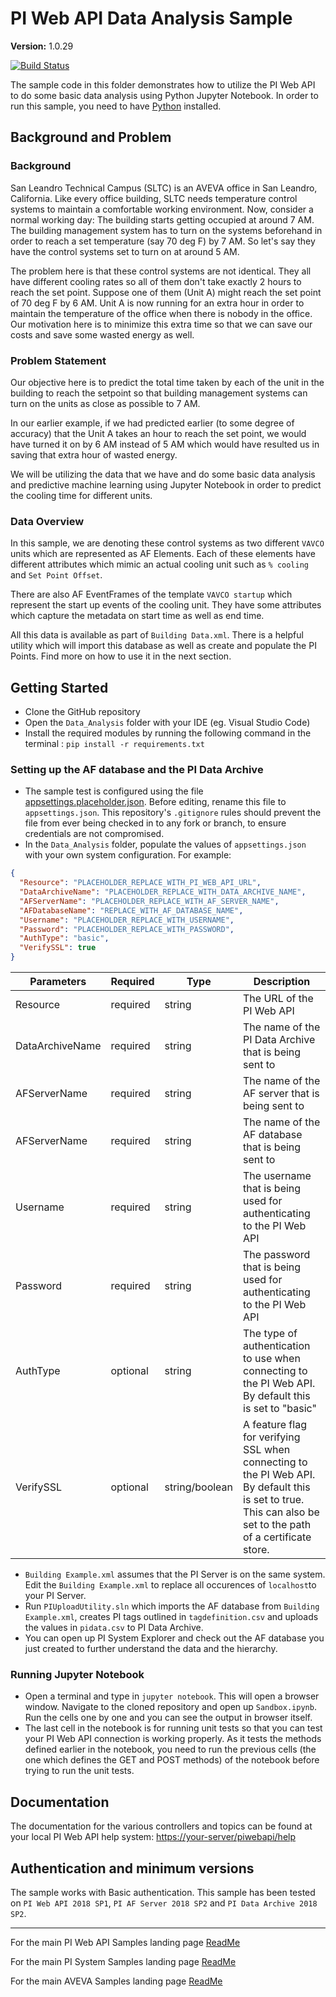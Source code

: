 # PI Web API Data Analysis Sample

**Version:** 1.0.29

[![Build Status](https://dev.azure.com/osieng/engineering/_apis/build/status/product-readiness/PI-System/aveva.sample-pi_web_api-data_analysis_jupyter-python?branchName=main)](https://dev.azure.com/osieng/engineering/_build/latest?definitionId=3088&branchName=main)

The sample code in this folder demonstrates how to utilize the PI Web API to do some basic data analysis using Python Jupyter Notebook. In order to run this sample, you need to have [Python](https://www.python.org/downloads/) installed.

## Background and Problem

### Background

San Leandro Technical Campus (SLTC) is an AVEVA office in San Leandro, California. Like every office building, SLTC needs temperature control systems to maintain a comfortable working environment. Now, consider a normal working day: The building starts getting occupied at around 7 AM. The building management system has to turn on the systems beforehand in order to reach a set temperature (say 70 deg F) by 7 AM. So let's say they have the control systems set to turn on at around 5 AM.

The problem here is that these control systems are not identical. They all have different cooling rates so all of them don't take exactly 2 hours to reach the set point. Suppose one of them (Unit A) might reach the set point of 70 deg F by 6 AM. Unit A is now running for an extra hour in order to maintain the temperature of the office when there is nobody in the office. Our motivation here is to minimize this extra time so that we can save our costs and save some wasted energy as well.

### Problem Statement

Our objective here is to predict the total time taken by each of the unit in the building to reach the setpoint so that building management systems can turn on the units as close as possible to 7 AM.

In our earlier example, if we had predicted earlier (to some degree of accuracy) that the Unit A takes an hour to reach the set point, we would have turned it on by 6 AM instead of 5 AM which would have resulted us in saving that extra hour of wasted energy.

We will be utilizing the data that we have and do some basic data analysis and predictive machine learning using Jupyter Notebook in order to predict the cooling time for different units.

### Data Overview

In this sample, we are denoting these control systems as two different `VAVCO` units which are represented as AF Elements. Each of these elements have different attributes which mimic an actual cooling unit such as `% cooling` and `Set Point Offset`.

There are also AF EventFrames of the template `VAVCO startup` which represent the start up events of the cooling unit. They have some attributes which capture the metadata on start time as well as end time.

All this data is available as part of `Building Data.xml`. There is a helpful utility which will import this database as well as create and populate the PI Points. Find more on how to use it in the next section.

## Getting Started

- Clone the GitHub repository
- Open the `Data_Analysis` folder with your IDE (eg. Visual Studio Code)
- Install the required modules by running the following command in the terminal : `pip install -r requirements.txt`

### Setting up the AF database and the PI Data Archive

- The sample test is configured using the file [appsettings.placeholder.json](appsettings.placeholder.json). Before editing, rename this file to `appsettings.json`. This repository's `.gitignore` rules should prevent the file from ever being checked in to any fork or branch, to ensure credentials are not compromised.
- In the `Data_Analysis` folder, populate the values of `appsettings.json` with your own system configuration.
  For example:

```json
{
  "Resource": "PLACEHOLDER_REPLACE_WITH_PI_WEB_API_URL",
  "DataArchiveName": "PLACEHOLDER_REPLACE_WITH_DATA_ARCHIVE_NAME",
  "AFServerName": "PLACEHOLDER_REPLACE_WITH_AF_SERVER_NAME",
  "AFDatabaseName": "REPLACE_WITH_AF_DATABASE_NAME",
  "Username": "PLACEHOLDER_REPLACE_WITH_USERNAME",
  "Password": "PLACEHOLDER_REPLACE_WITH_PASSWORD",
  "AuthType": "basic",
  "VerifySSL": true
}
```

| Parameters      | Required | Type           | Description                                                                                                                                                  |
| --------------- | -------- | -------------- | ------------------------------------------------------------------------------------------------------------------------------------------------------------ |
| Resource        | required | string         | The URL of the PI Web API                                                                                                                                    |
| DataArchiveName | required | string         | The name of the PI Data Archive that is being sent to                                                                                                        |
| AFServerName    | required | string         | The name of the AF server that is being sent to                                                                                                              |
| AFServerName    | required | string         | The name of the AF database that is being sent to                                                                                                            |
| Username        | required | string         | The username that is being used for authenticating to the PI Web API                                                                                         |
| Password        | required | string         | The password that is being used for authenticating to the PI Web API                                                                                         |
| AuthType        | optional | string         | The type of authentication to use when connecting to the PI Web API. By default this is set to "basic"                                                       |
| VerifySSL       | optional | string/boolean | A feature flag for verifying SSL when connecting to the PI Web API. By default this is set to true. This can also be set to the path of a certificate store. |

- `Building Example.xml` assumes that the PI Server is on the same system. Edit the `Building Example.xml` to replace all occurences of `localhost`to your PI Server.
- Run `PIUploadUtility.sln` which imports the AF database from `Building Example.xml`, creates PI tags outlined in `tagdefinition.csv` and uploads the values in `pidata.csv` to PI Data Archive.
- You can open up PI System Explorer and check out the AF database you just created to further understand the data and the hierarchy.

### Running Jupyter Notebook

- Open a terminal and type in `jupyter notebook`. This will open a browser window. Navigate to the cloned repository and open up `Sandbox.ipynb`. Run the cells one by one and you can see the output in browser itself.
- The last cell in the notebook is for running unit tests so that you can test your PI Web API connection is working properly. As it tests the methods defined earlier in the notebook, you need to run the previous cells (the one which defines the GET and POST methods) of the notebook before trying to run the unit tests.

## Documentation

The documentation for the various controllers and topics can be found at your local PI Web API help system: [https://your-server/piwebapi/help](https://your-server/piwebapi/help)

## Authentication and minimum versions

The sample works with Basic authentication.
This sample has been tested on `PI Web API 2018 SP1`, `PI AF Server 2018 SP2` and `PI Data Archive 2018 SP2`.

---

For the main PI Web API Samples landing page [ReadMe](https://github.com/osisoft/OSI-Samples-PI-System/tree/main/docs/PI-Web-API-Docs)

For the main PI System Samples landing page [ReadMe](https://github.com/osisoft/OSI-Samples-PI-System)

For the main AVEVA Samples landing page [ReadMe](https://github.com/osisoft/OSI-Samples)

